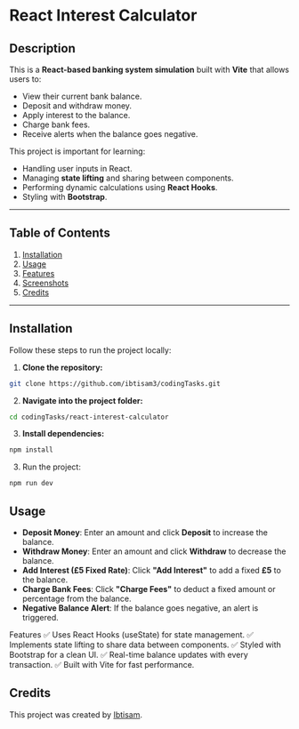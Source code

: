 
# React Interest Calculator

## Description
This is a **React-based banking system simulation** built with **Vite** that allows users to:
- View their current bank balance.
- Deposit and withdraw money.
- Apply interest to the balance.
- Charge bank fees.
- Receive alerts when the balance goes negative.

This project is important for learning:
- Handling user inputs in React.
- Managing **state lifting** and sharing between components.
- Performing dynamic calculations using **React Hooks**.
- Styling with **Bootstrap**.

---

## Table of Contents
1. [Installation](#installation)
2. [Usage](#usage)
3. [Features](#features)
4. [Screenshots](#screenshots)
5. [Credits](#credits)

---

## Installation
Follow these steps to run the project locally:

1. **Clone the repository:**
```bash
git clone https://github.com/ibtisam3/codingTasks.git
   ```

2. **Navigate into the project folder:**

```bash
cd codingTasks/react-interest-calculator
```

3. **Install dependencies:**
```bash
npm install
```

3. Run the project:
```bash
npm run dev
```

## Usage
- **Deposit Money**: Enter an amount and click **Deposit** to increase the balance.
- **Withdraw Money**: Enter an amount and click **Withdraw** to decrease the balance.
- **Add Interest (£5 Fixed Rate)**: Click **"Add Interest"** to add a fixed **£5** to the balance.
- **Charge Bank Fees**: Click **"Charge Fees"** to deduct a fixed amount or percentage from the balance.
- **Negative Balance Alert**: If the balance goes negative, an alert is triggered.


Features
✅ Uses React Hooks (useState) for state management.
✅ Implements state lifting to share data between components.
✅ Styled with Bootstrap for a clean UI.
✅ Real-time balance updates with every transaction.
✅ Built with Vite for fast performance.


## Credits
This project was created by [Ibtisam](https://github.com/ibtisam3).  
